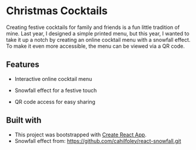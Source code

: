 # Christmas Cocktails

Creating festive cocktails for family and friends is a fun little tradition of mine.
Last year, I designed a simple printed menu, but this year, I wanted to take it up a notch by creating an online cocktail menu with a snowfall effect. 
To make it even more accessible, the menu can be viewed via a QR code.

## Features

* Interactive online cocktail menu

* Snowfall effect for a festive touch

* QR code access for easy sharing

## Built with
* This project was bootstrapped with [Create React App](https://github.com/facebook/create-react-app).
* Snowfall effect from: https://github.com/cahilfoley/react-snowfall.git

